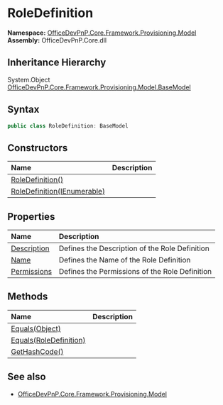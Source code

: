 # RoleDefinition
  

**Namespace:** [OfficeDevPnP.Core.Framework.Provisioning.Model](OfficeDevPnP.Core.Framework.Provisioning.Model.md)  
**Assembly:** OfficeDevPnP.Core.dll  
## Inheritance Hierarchy
System.Object  
    [OfficeDevPnP.Core.Framework.Provisioning.Model.BaseModel](OfficeDevPnP.Core.Framework.Provisioning.Model.BaseModel.md)
## Syntax
```C#
public class RoleDefinition: BaseModel
```
## Constructors
|**Name**|**Description**|
|:-----|:-----|
| [RoleDefinition()](OfficeDevPnP.Core.Framework.Provisioning.Model.RoleDefinition.ctor1.md) | 
| [RoleDefinition(IEnumerable<PermissionKind>)](OfficeDevPnP.Core.Framework.Provisioning.Model.RoleDefinition.ctor2.md) | 
## Properties
|**Name**|**Description**|
|:-----|:-----|
| [Description](OfficeDevPnP.Core.Framework.Provisioning.Model.RoleDefinition.Description.md) | Defines the Description of the Role Definition
| [Name](OfficeDevPnP.Core.Framework.Provisioning.Model.RoleDefinition.Name.md) | Defines the Name of the Role Definition
| [Permissions](OfficeDevPnP.Core.Framework.Provisioning.Model.RoleDefinition.Permissions.md) | Defines the Permissions of the Role Definition
## Methods
|**Name**|**Description**|
|:-----|:-----|
| [Equals(Object)](OfficeDevPnP.Core.Framework.Provisioning.Model.RoleDefinition.3520ddbb.md) | 
| [Equals(RoleDefinition)](OfficeDevPnP.Core.Framework.Provisioning.Model.RoleDefinition.8f7175d4.md) | 
| [GetHashCode()](OfficeDevPnP.Core.Framework.Provisioning.Model.RoleDefinition.1c6872bd.md) | 
## See also
- [OfficeDevPnP.Core.Framework.Provisioning.Model](OfficeDevPnP.Core.Framework.Provisioning.Model.md)
